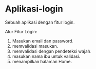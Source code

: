 # Aplikasi-login
Sebuah aplikasi dengan fitur login.  

Alur Fitur Login:
1. Masukan email dan password.
2. memvalidasi masukan.
3. memvalidasi dengan pendeteksi wajah.
4. masukan nama ibu untuk validasi.    
5. menampilkan halaman Home.
